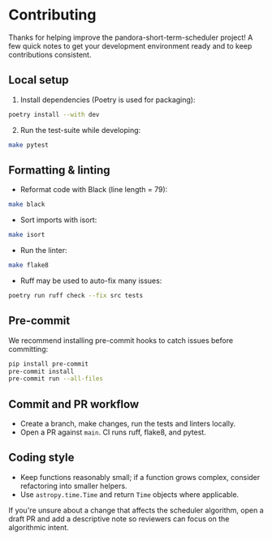 Contributing
============

Thanks for helping improve the pandora-short-term-scheduler project! A few quick notes to get your development environment ready and to keep contributions consistent.

Local setup
-----------
1. Install dependencies (Poetry is used for packaging):

```bash
poetry install --with dev
```

2. Run the test-suite while developing:

```bash
make pytest
```

Formatting & linting
--------------------
- Reformat code with Black (line length = 79):

```bash
make black
```

- Sort imports with isort:

```bash
make isort
```

- Run the linter:

```bash
make flake8
```

- Ruff may be used to auto-fix many issues:

```bash
poetry run ruff check --fix src tests
```

Pre-commit
----------
We recommend installing pre-commit hooks to catch issues before committing:

```bash
pip install pre-commit
pre-commit install
pre-commit run --all-files
```

Commit and PR workflow
----------------------
- Create a branch, make changes, run the tests and linters locally.
- Open a PR against `main`. CI runs ruff, flake8, and pytest.

Coding style
------------
- Keep functions reasonably small; if a function grows complex, consider refactoring into smaller helpers.
- Use `astropy.time.Time` and return `Time` objects where applicable.

If you're unsure about a change that affects the scheduler algorithm, open a draft PR and add a descriptive note so reviewers can focus on the algorithmic intent.
